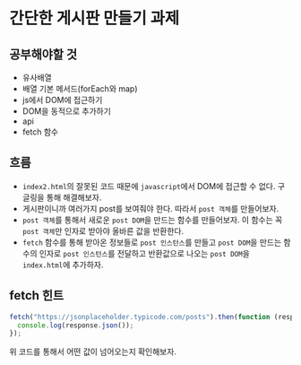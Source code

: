 # 간단한 게시판 만들기 과제

## 공부해야할 것

- 유사배열
- 배열 기본 메서드(forEach와 map)
- js에서 DOM에 접근하기
- DOM을 동적으로 추가하기
- api
- fetch 함수

## 흐름

- `index2.html`의 잘못된 코드 때문에 `javascript`에서 DOM에 접근할 수 없다. 구글링을 통해 해결해보자.
- 게시판이니까 여러가지 post를 보여줘야 한다. 따라서 `post 객체`를 만들어보자.
- `post 객체`를 통해서 새로운 `post DOM`을 만드는 함수를 만들어보자. 이 함수는 꼭 `post 객체`만 인자로 받아야 올바른 값을 반환한다.
- `fetch` 함수를 통해 받아온 정보들로 `post 인스턴스`를 만들고 `post DOM`을 만드는 함수의 인자로 `post 인스턴스`를 전달하고 반환값으로 나오는 `post DOM`을 `index.html`에 추가하자.

## fetch 힌트

```javascript
fetch("https://jsonplaceholder.typicode.com/posts").then(function (response) {
  console.log(response.json());
});
```

위 코드를 통해서 어떤 값이 넘어오는지 확인해보자.
